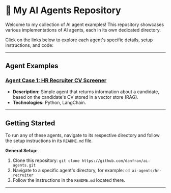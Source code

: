 # 🤖 My AI Agents Repository

Welcome to my collection of AI agent examples! This repository showcases various implementations of AI agents, each in its own dedicated directory.

Click on the links below to explore each agent's specific details, setup instructions, and code:

---

## Agent Examples

### [Agent Case 1: HR Recruiter CV Screener](hr-recruiter/README.md)
* **Description:** Simple agent that returns information about a candidate, based on the candidate's CV stored in a vector store (RAG).
* **Technologies:** Python, LangChain.

---

## Getting Started

To run any of these agents, navigate to its respective directory and follow the setup instructions in its `README.md` file.

**General Setup:**
1.  Clone this repository: `git clone https://github.com/danfran/ai-agents.git`
2.  Navigate to a specific agent's directory, for example: `cd ai-agents/hr-recruiter`
3.  Follow the instructions in the `README.md` located there.

---
